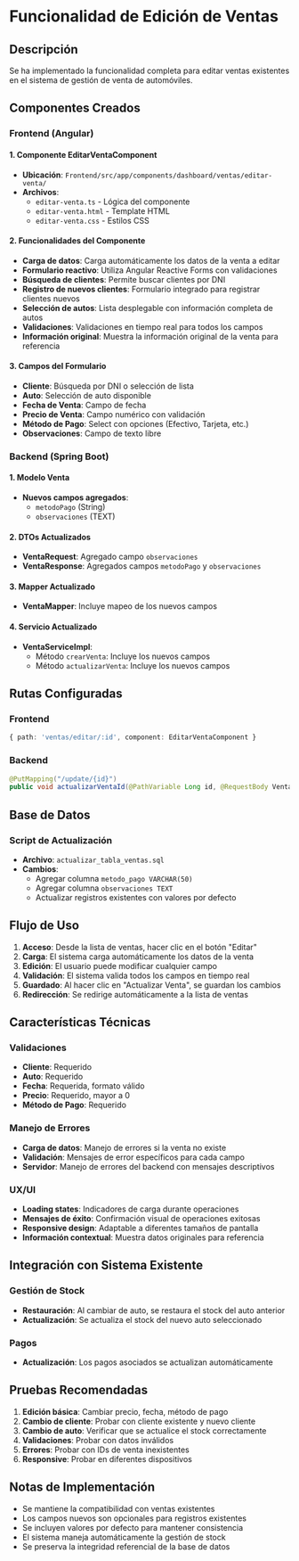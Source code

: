 # Funcionalidad de Edición de Ventas

## Descripción
Se ha implementado la funcionalidad completa para editar ventas existentes en el sistema de gestión de venta de automóviles.

## Componentes Creados

### Frontend (Angular)

#### 1. Componente EditarVentaComponent
- **Ubicación**: `Frontend/src/app/components/dashboard/ventas/editar-venta/`
- **Archivos**:
  - `editar-venta.ts` - Lógica del componente
  - `editar-venta.html` - Template HTML
  - `editar-venta.css` - Estilos CSS

#### 2. Funcionalidades del Componente
- **Carga de datos**: Carga automáticamente los datos de la venta a editar
- **Formulario reactivo**: Utiliza Angular Reactive Forms con validaciones
- **Búsqueda de clientes**: Permite buscar clientes por DNI
- **Registro de nuevos clientes**: Formulario integrado para registrar clientes nuevos
- **Selección de autos**: Lista desplegable con información completa de autos
- **Validaciones**: Validaciones en tiempo real para todos los campos
- **Información original**: Muestra la información original de la venta para referencia

#### 3. Campos del Formulario
- **Cliente**: Búsqueda por DNI o selección de lista
- **Auto**: Selección de auto disponible
- **Fecha de Venta**: Campo de fecha
- **Precio de Venta**: Campo numérico con validación
- **Método de Pago**: Select con opciones (Efectivo, Tarjeta, etc.)
- **Observaciones**: Campo de texto libre

### Backend (Spring Boot)

#### 1. Modelo Venta
- **Nuevos campos agregados**:
  - `metodoPago` (String)
  - `observaciones` (TEXT)

#### 2. DTOs Actualizados
- **VentaRequest**: Agregado campo `observaciones`
- **VentaResponse**: Agregados campos `metodoPago` y `observaciones`

#### 3. Mapper Actualizado
- **VentaMapper**: Incluye mapeo de los nuevos campos

#### 4. Servicio Actualizado
- **VentaServiceImpl**: 
  - Método `crearVenta`: Incluye los nuevos campos
  - Método `actualizarVenta`: Incluye los nuevos campos

## Rutas Configuradas

### Frontend
```typescript
{ path: 'ventas/editar/:id', component: EditarVentaComponent }
```

### Backend
```java
@PutMapping("/update/{id}")
public void actualizarVentaId(@PathVariable Long id, @RequestBody VentaRequest request)
```

## Base de Datos

### Script de Actualización
- **Archivo**: `actualizar_tabla_ventas.sql`
- **Cambios**:
  - Agregar columna `metodo_pago VARCHAR(50)`
  - Agregar columna `observaciones TEXT`
  - Actualizar registros existentes con valores por defecto

## Flujo de Uso

1. **Acceso**: Desde la lista de ventas, hacer clic en el botón "Editar"
2. **Carga**: El sistema carga automáticamente los datos de la venta
3. **Edición**: El usuario puede modificar cualquier campo
4. **Validación**: El sistema valida todos los campos en tiempo real
5. **Guardado**: Al hacer clic en "Actualizar Venta", se guardan los cambios
6. **Redirección**: Se redirige automáticamente a la lista de ventas

## Características Técnicas

### Validaciones
- **Cliente**: Requerido
- **Auto**: Requerido
- **Fecha**: Requerida, formato válido
- **Precio**: Requerido, mayor a 0
- **Método de Pago**: Requerido

### Manejo de Errores
- **Carga de datos**: Manejo de errores si la venta no existe
- **Validación**: Mensajes de error específicos para cada campo
- **Servidor**: Manejo de errores del backend con mensajes descriptivos

### UX/UI
- **Loading states**: Indicadores de carga durante operaciones
- **Mensajes de éxito**: Confirmación visual de operaciones exitosas
- **Responsive design**: Adaptable a diferentes tamaños de pantalla
- **Información contextual**: Muestra datos originales para referencia

## Integración con Sistema Existente

### Gestión de Stock
- **Restauración**: Al cambiar de auto, se restaura el stock del auto anterior
- **Actualización**: Se actualiza el stock del nuevo auto seleccionado

### Pagos
- **Actualización**: Los pagos asociados se actualizan automáticamente

## Pruebas Recomendadas

1. **Edición básica**: Cambiar precio, fecha, método de pago
2. **Cambio de cliente**: Probar con cliente existente y nuevo cliente
3. **Cambio de auto**: Verificar que se actualice el stock correctamente
4. **Validaciones**: Probar con datos inválidos
5. **Errores**: Probar con IDs de venta inexistentes
6. **Responsive**: Probar en diferentes dispositivos

## Notas de Implementación

- Se mantiene la compatibilidad con ventas existentes
- Los campos nuevos son opcionales para registros existentes
- Se incluyen valores por defecto para mantener consistencia
- El sistema maneja automáticamente la gestión de stock
- Se preserva la integridad referencial de la base de datos 